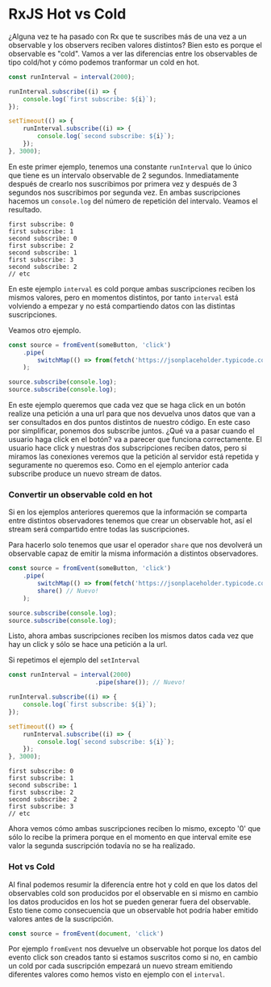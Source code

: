  # RxJS Hot vs Cold
 
 ¿Alguna vez te ha pasado con Rx que te suscribes más de una vez a un observable y los observers reciben valores distintos? Bien esto es porque el observable es "cold". Vamos a ver las diferencias entre los observables de tipo cold/hot y cómo podemos tranformar un cold en hot.

```js
const runInterval = interval(2000);

runInterval.subscribe((i) => {
    console.log(`first subscribe: ${i}`);
});

setTimeout(() => {
    runInterval.subscribe((i) => {
        console.log(`second subscribe: ${i}`);
    });
}, 3000);
```

En este primer ejemplo, tenemos una constante `runInterval` que lo único que tiene es un intervalo observable de 2 segundos. Inmediatamente después de crearlo nos suscribimos por primera vez y después de 3 segundos nos suscribimos por segunda vez. En ambas suscripciones hacemos un `console.log` del número de repetición del intervalo. Veamos el resultado.

```shell
first subscribe: 0
first subscribe: 1
second subscribe: 0
first subscribe: 2
second subscribe: 1
first subscribe: 3
second subscribe: 2
// etc
```

En este ejemplo `interval` es cold porque ambas suscripciones reciben los mismos valores, pero en momentos distintos, por tanto `interval` está volviendo a empezar y no está compartiendo datos con las distintas suscripciones.

Veamos otro ejemplo.

```js
const source = fromEvent(someButton, 'click')
    .pipe(
        switchMap(() => from(fetch('https://jsonplaceholder.typicode.com/posts')))
    );

source.subscribe(console.log);
source.subscribe(console.log);
```

En este ejemplo queremos que cada vez que se haga click en un botón realize una petición a una url para que nos devuelva unos datos que van a ser consultados en dos puntos distintos de nuestro código. En este caso por simplificar, ponemos dos subscribe juntos. ¿Qué va a pasar cuando el usuario haga click en el botón? va a parecer que funciona correctamente. El usuario hace click y nuestras dos subscripciones reciben datos, pero si miramos las conexiones veremos que la petición al servidor está repetida y seguramente no queremos eso. Como en el ejemplo anterior cada subscribe produce un nuevo stream de datos.

### Convertir un observable cold en hot

Si en los ejemplos anteriores queremos que la información se comparta entre distintos observadores tenemos que crear un observable hot, así el stream será compartido entre todas las suscripciones.

Para hacerlo solo tenemos que usar el operador `share` que nos devolverá un observable capaz de emitir la misma información a distintos observadores.

```js
const source = fromEvent(someButton, 'click')
    .pipe(
        switchMap(() => from(fetch('https://jsonplaceholder.typicode.com/posts'))),
        share() // Nuevo!
    );

source.subscribe(console.log);
source.subscribe(console.log);
```

Listo, ahora ambas suscripciones reciben los mismos datos cada vez que hay un click y sólo se hace una petición a la url.

Si repetimos el ejemplo del `setInterval`

```js
const runInterval = interval(2000)
                        .pipe(share()); // Nuevo!

runInterval.subscribe((i) => {
    console.log(`first subscribe: ${i}`);
});

setTimeout(() => {
    runInterval.subscribe((i) => {
        console.log(`second subscribe: ${i}`);
    });
}, 3000);
```

```shell
first subscribe: 0
first subscribe: 1
second subscribe: 1
first subscribe: 2
second subscribe: 2
first subscribe: 3
// etc
```

Ahora vemos cómo ambas suscripciones reciben lo mismo, excepto '0' que sólo lo recibe la primera porque en el momento en que interval emite ese valor la segunda suscripción todavía no se ha realizado.

### Hot vs Cold

Al final podemos resumir la diferencía entre hot y cold en que los datos del observables cold son producidos por el observable en si mismo en cambio los datos producidos en los hot se pueden generar fuera del observable. Esto tiene como consecuencia que un observable hot podría haber emitido valores antes de la suscripción.


```js
const source = fromEvent(document, 'click')
```

Por ejemplo `fromEvent` nos devuelve un observable hot porque los datos del evento click son creados tanto si estamos suscritos como si no, en cambio un cold por cada suscripción empezará un nuevo stream emitiendo diferentes valores como hemos visto en ejemplo con el `interval`.